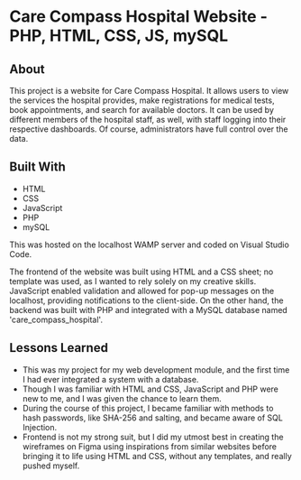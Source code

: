 # Care Compass Hospital Website - PHP, HTML, CSS, JS, mySQL

## About
This project is a website for Care Compass Hospital. It allows users to view the services the hospital provides, make registrations for medical tests, book appointments, and search for available doctors. It can be used by different members of the hospital staff, as well, with staff logging into their respective dashboards. Of course, administrators have full control over the data.

## Built With
* HTML
* CSS
* JavaScript
* PHP
* mySQL

This was hosted on the localhost WAMP server and coded on Visual Studio Code.

The frontend of the website was built using HTML and a CSS sheet; no template was used, as I wanted to rely solely on my creative skills. JavaScript enabled validation and allowed for pop-up messages on the localhost, providing notifications to the client-side. On the other hand, the backend was built with PHP and integrated with a MySQL database named 'care_compass_hospital'.

## Lessons Learned

* This was my project for my web development module, and the first time I had ever integrated a system with a database.
* Though I was familiar with HTML and CSS, JavaScript and PHP were new to me, and I was given the chance to learn them.
* During the course of this project, I became familiar with methods to hash passwords, like SHA-256 and salting, and became aware of SQL Injection.
* Frontend is not my strong suit, but I did my utmost best in creating the wireframes on Figma using inspirations from similar websites before bringing it to life using HTML and CSS, without any templates, and really pushed myself.

